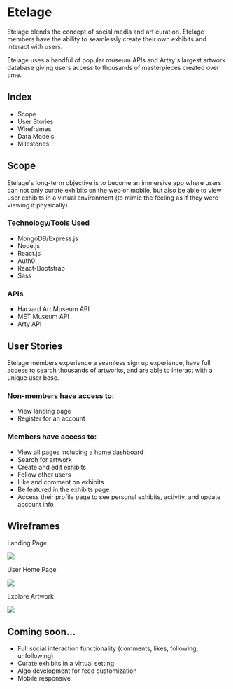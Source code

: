 # Etelage

Etelage blends the concept of social media and art curation. Etelage members have the ability to seamlessly create their own exhibits and interact with users.

Etelage uses a handful of popular museum APIs and Artsy's largest artwork database giving users access to thousands of masterpieces created over time. 

## Index
* Scope
* User Stories
* Wireframes
* Data Models
* Milestones

## Scope
Etelage's long-term objective is to become an immersive app where users can not only curate exhibits on the web or mobile, but also be able to view user exhibits in a virtual environment (to mimic the feeling as if they were viewing it physically).

### Technology/Tools Used
* MongoDB/Express.js 
* Node.js
* React.js
* Auth0
* React-Bootstrap 
* Sass

### APIs
* Harvard Art Museum API
* MET Museum API
* Arty API

## User Stories
Etelage members experience a seamless sign up experience, have full access to search thousands of artworks, and are able to interact with a unique user base.

### Non-members have access to:
* View  landing page
* Register for an account

### Members have access to: 
* View all pages including a home dashboard
* Search for artwork
* Create and edit exhibits
* Follow other users
* Like and comment on exhibits
* Be featured in the exhibits page
* Access their profile page to see personal exhibits, activity, and update account info

## Wireframes
Landing Page

![](https://lh3.googleusercontent.com/pw/ACtC-3fjvmHrIhdl0cY0FAM4LM5OpgtzDwvyTM0k0tmT3rpRBykl8DfQKwgXXXaCaNSt2f2M8IDKpQHEVAWYwiHNr20refJ7iK9xJvBhtz-MPGHvDBLBeaP6mOr3hka-wjzARLZltCvnUKF6ftxLugsk7Oeu=w1919-h946-no?authuser=0)

User Home Page

![](https://lh3.googleusercontent.com/MseQDUrVRQbJXPOENLofiviPjehDNLLwRm4f7MHfKbsYRTZOarspYcuvb39NeUv_vJwhNxW0JBELmyu4JAnk8-C76U4Yht7s-wY6mOFoCU0nTzkLlPZUdN2aKtvYUg7IZDCxJuRsrVQ6iBuM7XsD92EET-pVQyr-AwvmoyrksC2MVEqHXFtz0qz6mojTP2rL22A4D_dUOMGdy8CH7tzS_zq25tAVeW-bqegJmGnKFTvNTIeEPb8luzi90pJ1iFQxskL8UfS6_4i6N4ZCF2gaelt2rU0H-mYdnjccgDowydqfDEE0GgcMRbkCX4OoeCYZxh9LOdNBN8fBqx3VK5zKctBUU93g8YoE5QqLoc396rPhkK1Pxvm8A37-De0jB9K_CLUNuCXdyw-nyl29YY884MGzUjJOU4PjeN0PxoJxXR-5V5EjqXK6kzJ2Hm01lCJPRZ-zuefeYJ4DDc1pkiSvoeJZDgIlqDh-LTwMlP0a4SAhtVbIGLVUd68ei6k88gpr0yDIlnR--eeP_Gz1Rjxk401m_6jNMCtN0nzYiyF5Gq6Y-XTqekDmweGtgeWNV8f9yzkROTfCulq5JwWj6LMi4RA4LNDwxfeF3_K0EwOJi8PbOs6HAnzxudAmGKIeZtiqvXi_Y5Cc4kHKzdG2oFuq4eRX48wqG-nXJHVHT6wJ64HKtFAPNZvTUOqMnycc=w1920-h925-no?authuser=0)

Explore Artwork

![](https://lh3.googleusercontent.com/dOna83b355H7XZrif7gwoMpOrs9LMLBrozSnuY_iHX2R8aGU1YAZFq2XIOaxIJkRoVWIII_ZsBt0RdC60rpqcPUhjNy3LVKNdrZqREHxIMcCA00YER0MvDH4PUhMjADDSVdTAP01GghV_Cu0N3dhzjACmPbb1Ho5IoOlaHVlwxspsS-yQGSowaoNQHmxc1BCS4q_9XiIjcrU83jGlk_FVFhd3NdW8VTaSYj_31RAnOwt_mQKnoMtewYHj-vGx59eJORYz4p7Lb13XhRsVzhvDlIVDWVVpTUl9lgg9Rc2bEz-UshGQvDADVgNg09wWVG1_Qo1ysHeChDM5qPxPblCnWZm_dNmWEh9ERzOBkAkA0kJpV-bK0-lSZk6fFB4O-ycZtpKwcG8AH_pHWO5oQbFiMGcpKGLMEaLUp0h_aGRccdJkUJ-ade66PU1Yq807pCyYltco1DDgsUqwBxlNPjOLuCjod6CqdyhsYhGsGC-jachQhqqMjcksPhQk_Z5PfhCg1cUQeIybmOwocwe9t1lu1wx38AMljSBY4AuBUB4CP6fFZZj7n3M1HY6g3U7Z96IW6xs8gsIQp-am0BhZDShJlBa6BbdKC10PN07BYdoKeRLRBYVGE0EUK4JYIihEppvwRbFbFnuuVNDhPl1yK8kiQva1wKhspLMMFzYp2d0N6al-h3Q4YXssSUrFabt=w1918-h946-no?authuser=0)

## Coming soon...
* Full social interaction functionality (comments, likes, following, unfollowing)
* Curate exhibits in a virtual setting
* Algo development for feed customization
* Mobile responsive
